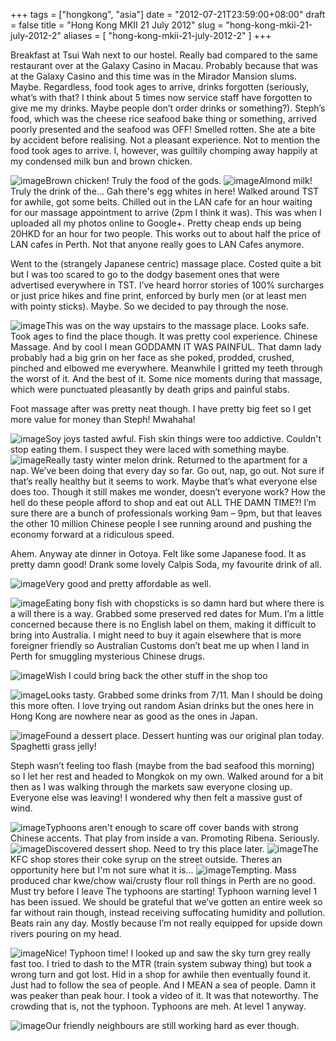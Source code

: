+++
tags = ["hongkong", "asia"]
date = "2012-07-21T23:59:00+08:00"
draft = false
title = "Hong Kong MKII 21 July 2012"
slug = "hong-kong-mkii-21-july-2012-2"
aliases = [
	"hong-kong-mkii-21-july-2012-2"
]
+++

Breakfast at Tsui Wah next to our hostel. Really bad compared to the same restaurant over at the Galaxy Casino in Macau. Probably because that was at the Galaxy Casino and this time was in the Mirador Mansion slums. Maybe. Regardless, food took ages to arrive, drinks forgotten (seriously, what’s with that? I think about 5 times now service staff have forgotten to give me my drinks. Maybe people don’t order drinks or something?). Steph’s food, which was the cheese rice seafood bake thing or something, arrived poorly presented and the seafood was OFF! Smelled rotten. She ate a bite by accident before realising. Not a pleasant experience. Not to mention the food took ages to arrive. I, however, was guiltily chomping away happily at my condensed milk bun and brown chicken.


![image](/images/2012/07/wpid-img_20120721_114106.jpg "IMG_20120721_114106.jpg")Brown chicken! Truly the food of the gods. 
![image](/images/2012/07/wpid-img_20120721_115835.jpg "IMG_20120721_115835.jpg")Almond milk! Truly the drink of the... Gah there's egg whites in here! Walked around TST for awhile, got some belts. Chilled out in the LAN cafe for an hour waiting for our massage appointment to arrive (2pm I think it was). This was when I uploaded all my photos online to Google+. Pretty cheap ends up being 20HKD for an hour for two people. This works out to about half the price of LAN cafes in Perth. Not that anyone really goes to LAN Cafes anymore.

Went to the (strangely Japanese centric) massage place. Costed quite a bit but I was too scared to go to the dodgy basement ones that were advertised everywhere in TST. I’ve heard horror stories of 100% surcharges or just price hikes and fine print, enforced by burly men (or at least men with pointy sticks). Maybe. So we decided to pay through the nose.


![image](/images/2012/07/wpid-img_20120721_123214.jpg "IMG_20120721_123214.jpg")This was on the way upstairs to the massage place. Looks safe. Took ages to find the place though. It was pretty cool experience. Chinese Massage. And by cool I mean GODDAMN IT WAS PAINFUL. That damn lady probably had a big grin on her face as she poked, prodded, crushed, pinched and elbowed me everywhere. Meanwhile I gritted my teeth through the worst of it. And the best of it. Some nice moments during that massage, which were punctuated pleasantly by death grips and painful stabs.

Foot massage after was pretty neat though. I have pretty big feet so I get more value for money than Steph! Mwahaha!


![image](/images/2012/07/wpid-img_20120721_154506.jpg "IMG_20120721_154506.jpg")Soy joys tasted awful. Fish skin things were too addictive. Couldn't stop eating them. I suspect they were laced with something maybe. 
![image](/images/2012/07/wpid-img_20120721_165240.jpg "IMG_20120721_165240.jpg")Really tasty winter melon drink. Returned to the apartment for a nap. We’ve been doing that every day so far. Go out, nap, go out. Not sure if that’s really healthy but it seems to work. Maybe that’s what everyone else does too. Though it still makes me wonder, doesn’t everyone work? How the hell do these people afford to shop and eat out ALL THE DAMN TIME?! I’m sure there are a bunch of professionals working 9am – 9pm, but that leaves the other 10 million Chinese people I see running around and pushing the economy forward at a ridiculous speed.

Ahem. Anyway ate dinner in Ootoya. Felt like some Japanese food. It as pretty damn good! Drank some lovely Calpis Soda, my favourite drink of all.  

![image](/images/2012/07/wpid-img_20120721_205009.jpg "IMG_20120721_205009.jpg")Very good and pretty affordable as well. 


![image](/images/2012/07/wpid-img_20120721_205302.jpg "IMG_20120721_205302.jpg")Eating bony fish with chopsticks is so damn hard but where there is a will there is a way. Grabbed some preserved red dates for Mum. I’m a little concerned because there is no English label on them, making it difficult to bring into Australia. I might need to buy it again elsewhere that is more foreigner friendly so Australian Customs don’t beat me up when I land in Perth for smuggling mysterious Chinese drugs.  

![image](/images/2012/07/wpid-img_20120721_213744.jpg "IMG_20120721_213744.jpg")Wish I could bring back the other stuff in the shop too


![image](/images/2012/07/wpid-img_20120721_213800.jpg "IMG_20120721_213800.jpg")Looks tasty. Grabbed some drinks from 7/11. Man I should be doing this more often. I love trying out random Asian drinks but the ones here in Hong Kong are nowhere near as good as the ones in Japan.  

![image](/images/2012/07/wpid-img_20120721_220953.jpg "IMG_20120721_220953.jpg")Found a dessert place. Dessert hunting was our original plan today. Spaghetti grass jelly! 

Steph wasn’t feeling too flash (maybe from the bad seafood this morning) so I let her rest and headed to Mongkok on my own. Walked around for a bit then as I was walking through the markets saw everyone closing up. Everyone else was leaving! I wondered why then felt a massive gust of wind.


![image](/images/2012/07/wpid-img_20120721_170645.jpg "IMG_20120721_170645.jpg")Typhoons aren't enough to scare off cover bands with strong Chinese accents. That play from inside a van. Promoting Ribena. Seriously. 
![image](/images/2012/07/wpid-img_20120721_171122.jpg "IMG_20120721_171122.jpg")Discovered dessert shop. Need to try this place later. 
![image](/images/2012/07/wpid-img_20120721_171322.jpg "IMG_20120721_171322.jpg")The KFC shop stores their coke syrup on the street outside. Theres an opportunity here but I'm not sure what it is... 
![image](/images/2012/07/wpid-img_20120721_171726.jpg "IMG_20120721_171726.jpg")Tempting. Mass produced char kwe/chow wai/crusty flour roll things in Perth are no good. Must try before I leave The typhoons are starting! Typhoon warning level 1 has been issued. We should be grateful that we’ve gotten an entire week so far without rain though, instead receiving suffocating humidity and pollution. Beats rain any day. Mostly because I’m not really equipped for upside down rivers pouring on my head.


![image](/images/2012/07/wpid-img_20120721_175307.jpg "IMG_20120721_175307.jpg")Nice! Typhoon time! I looked up and saw the sky turn grey really fast too. I tried to dash to the MTR (train system subway thing) but took a wrong turn and got lost. Hid in a shop for awhile then eventually found it. Just had to follow the sea of people. And I MEAN a sea of people. Damn it was peaker than peak hour. I took a video of it. It was that noteworthy. The crowding that is, not the typhoon. Typhoons are meh. At level 1 anyway.


![image](/images/2012/07/wpid-pano_20120720_173711.jpg "PANO_20120720_173711.jpg")Our friendly neighbours are still working hard as ever though. 
